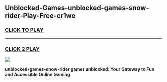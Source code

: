 
## Unblocked-Games-unblocked-games-snow-rider-Play-Free-cr1we
<h3>
<a href="https://premium76.site?title=unblocked-games-snow-rider&ref=19M">CLICK TO PLAY</a></h3>
<hr>

<h3>
<a href="https://premium76.site?title=unblocked-games-snow-rider&ref=19M">CLICK 2 PLAY</a>
  
</h3>

<a href="https://premium76.site?title=unblocked-games-snow-rider&ref=19M"><img src="https://clearcache.store/games.png"></a>


**unblocked-games-snow-rider games unblocked: Your Gateway to Fun and Accessible Online Gaming**
